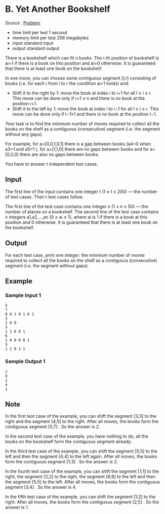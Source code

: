 # B. Yet Another Bookshelf

Source : [Problem](https://codeforces.com/problemset/problem/1433/B)

- time limit per test 1 second
- memory limit per test 256 megabytes
- input standard input
- output standard output

There is a bookshelf which can fit n
books. The i-th position of bookshelf is ai=1
if there is a book on this position and ai=0
otherwise. It is guaranteed that there is at least one book on the bookshelf.

In one move, you can choose some contiguous segment [l;r]
consisting of books (i.e. for each i
from l
to r
the condition ai=1
holds) and:

- Shift it to the right by 1: move the book at index i
  to i+1 for all l ≤ i ≤ r. This move can be done only if r+1 ≤ n
  and there is no book at the position r+1.
- Shift it to the left by 1: move the book at index i
  to i−1 for all l ≤ i ≤ r. This move can be done only if l−1≥1
  and there is no book at the position l−1.

Your task is to find the minimum number of moves required to collect all the books on the shelf as a contiguous (consecutive) segment (i.e. the segment without any gaps).

For example, for a=[0,0,1,0,1]
there is a gap between books (a4=0
when a3=1
and a5=1
), for a=[1,1,0]
there are no gaps between books and for a=[0,0,0]
there are also no gaps between books.

You have to answer t
independent test cases.

## Input

The first line of the input contains one integer t (1 ≤ t ≤ 200) — the number of test cases. Then t
test cases follow.

The first line of the test case contains one integer n (1 ≤ n ≤ 50) — the number of places on a bookshelf. The second line of the test case contains n
integers a1,a2,…,an (0 ≤ ai ≤ 1), where ai is 1
if there is a book at this position and 0
otherwise. It is guaranteed that there is at least one book on the bookshelf.

## Output

For each test case, print one integer: the minimum number of moves required to collect all the books on the shelf as a contiguous (consecutive) segment (i.e. the segment without gaps).

## Example

### Sample Input 1

    5
    7
    0 0 1 0 1 0 1
    3
    1 0 0
    5
    1 1 0 0 1
    6
    1 0 0 0 0 1
    5
    1 1 0 1 1

### Sample Output 1

    2
    0
    2
    4
    1

## Note

In the first test case of the example, you can shift the segment [3;3]
to the right and the segment [4;5]
to the right. After all moves, the books form the contiguous segment [5;7]
. So the answer is 2.

In the second test case of the example, you have nothing to do, all the books on the bookshelf form the contiguous segment already.

In the third test case of the example, you can shift the segment [5;5]
to the left and then the segment [4;4]
to the left again. After all moves, the books form the contiguous segment [1;3]
. So the answer is 2.

In the fourth test case of the example, you can shift the segment [1;1]
to the right, the segment [2;2]
to the right, the segment [6;6]
to the left and then the segment [5;5]
to the left. After all moves, the books form the contiguous segment [3;4]
. So the answer is 4.

In the fifth test case of the example, you can shift the segment [1;2]
to the right. After all moves, the books form the contiguous segment [2;5]
. So the answer is 1.
